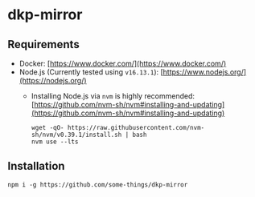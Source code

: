 # dkp-mirror

## Requirements

- Docker: [https://www.docker.com/](https://www.docker.com/)
- Node.js (Currently tested using `v16.13.1`): [https://www.nodejs.org/](https://nodejs.org/)
  - Installing Node.js via `nvm` is highly recommended: [https://github.com/nvm-sh/nvm#installing-and-updating](https://github.com/nvm-sh/nvm#installing-and-updating)

    ```shell
    wget -qO- https://raw.githubusercontent.com/nvm-sh/nvm/v0.39.1/install.sh | bash
    nvm use --lts 
    ```

## Installation

```shell
npm i -g https://github.com/some-things/dkp-mirror
```

